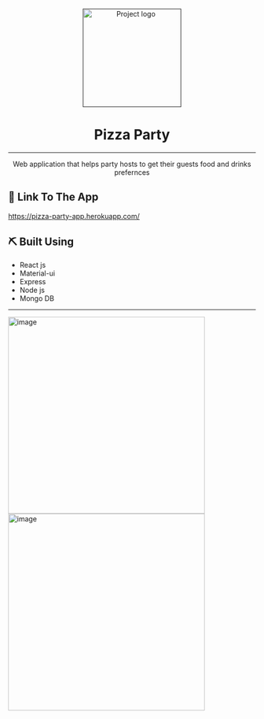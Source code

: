 

<p align="center">
  <a href="" rel="noopener">
 <img width=200px height=200px src="https://user-images.githubusercontent.com/71785633/153713573-4b443257-9c4b-4813-88e1-475dc59c631c.png" alt="Project logo"></a>
</p>   
<h1 align="center">Pizza Party</h1>


---

<p align="center"> Web application that helps party hosts to get their guests food and drinks prefernces
    <br> 
</p>

## 🏁 Link To The App <a name = "link"></a>

https://pizza-party-app.herokuapp.com/                                                 
                                                 
                             
## ⛏️ Built Using <a name = "built_using"></a>
- React js
- Material-ui                                        
- Express
- Node js
- Mongo DB

---

<img width="400" alt="image" src="https://user-images.githubusercontent.com/71785633/153713648-c0003c97-0a15-45ec-b35d-4e053f2bace1.png">

                                         
<img width="400" alt="image" src="https://user-images.githubusercontent.com/71785633/153713710-27f22c8f-a756-47f2-8482-4ae27ab7ce22.png">
           


                                
                                   
                                   
                                         

                                 


                                                             
                                                  
                                                  
                                                                                                    
        
                                                                                                                         
          
                                                
                                                  
     

    
